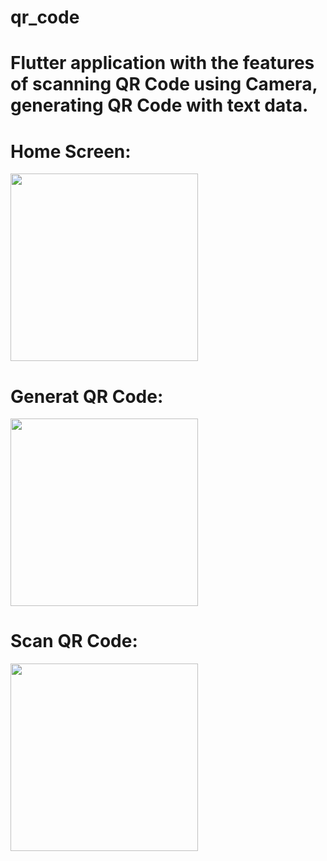 # qr_code
 # Flutter application with the features of scanning QR Code using Camera, generating QR Code with text data.

# Home Screen:

<img src="https://user-images.githubusercontent.com/69324228/107356222-62759600-6a85-11eb-9350-23edb6e2ff7f.jpeg" width=300>

# Generat QR Code:

<img src="https://user-images.githubusercontent.com/69324228/107355389-3c9bc180-6a84-11eb-9dbe-849378c5338a.jpeg" width=300>

# Scan QR Code:

<img src="https://user-images.githubusercontent.com/69324228/107356478-b54f4d80-6a85-11eb-97d1-e3269987b107.jpeg" width=300>





